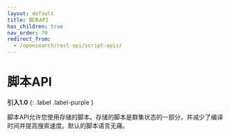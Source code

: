 ```yaml
---
layout: default
title: 脚本API
has_children: true
nav_order: 70
redirect_from:
  - /opensearch/rest-api/script-apis/
---
```


# 脚本API
**引入1.0**
{: .label .label-purple }

脚本API允许您使用存储的脚本。存储的脚本是群集状态的一部分，并减少了编译时间并提高搜索速度。默认的脚本语言无痛。

